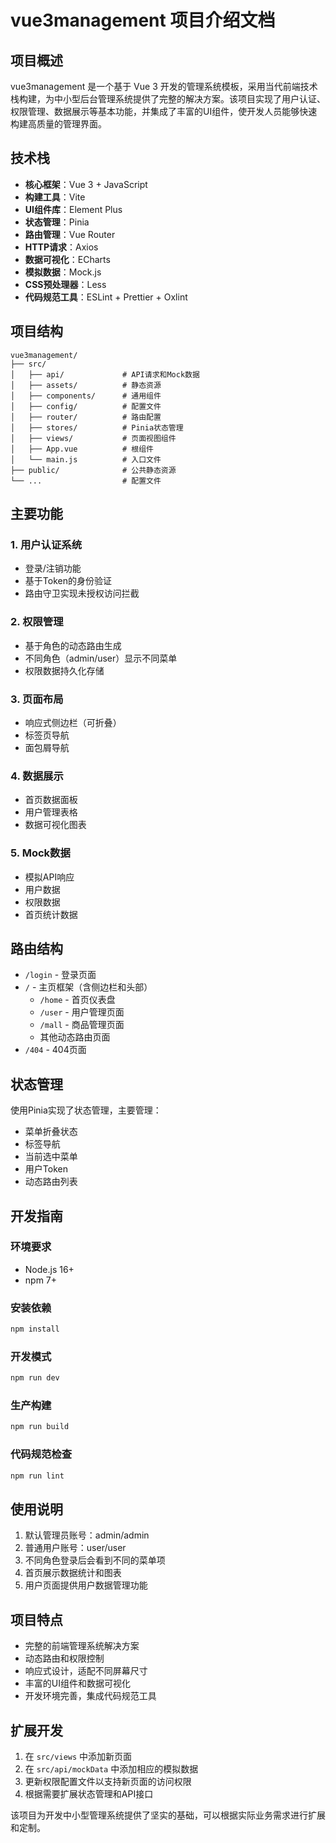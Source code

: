 # vue3management 项目介绍文档

## 项目概述
vue3management 是一个基于 Vue 3 开发的管理系统模板，采用当代前端技术栈构建，为中小型后台管理系统提供了完整的解决方案。该项目实现了用户认证、权限管理、数据展示等基本功能，并集成了丰富的UI组件，使开发人员能够快速构建高质量的管理界面。

## 技术栈

- **核心框架**：Vue 3 + JavaScript
- **构建工具**：Vite
- **UI组件库**：Element Plus
- **状态管理**：Pinia
- **路由管理**：Vue Router
- **HTTP请求**：Axios
- **数据可视化**：ECharts
- **模拟数据**：Mock.js
- **CSS预处理器**：Less
- **代码规范工具**：ESLint + Prettier + Oxlint

## 项目结构

```
vue3management/
├── src/
│   ├── api/             # API请求和Mock数据
│   ├── assets/          # 静态资源
│   ├── components/      # 通用组件
│   ├── config/          # 配置文件
│   ├── router/          # 路由配置
│   ├── stores/          # Pinia状态管理
│   ├── views/           # 页面视图组件
│   ├── App.vue          # 根组件
│   └── main.js          # 入口文件
├── public/              # 公共静态资源
└── ...                  # 配置文件
```

## 主要功能

### 1. 用户认证系统
- 登录/注销功能
- 基于Token的身份验证
- 路由守卫实现未授权访问拦截

### 2. 权限管理
- 基于角色的动态路由生成
- 不同角色（admin/user）显示不同菜单
- 权限数据持久化存储

### 3. 页面布局
- 响应式侧边栏（可折叠）
- 标签页导航
- 面包屑导航

### 4. 数据展示
- 首页数据面板
- 用户管理表格
- 数据可视化图表

### 5. Mock数据
- 模拟API响应
- 用户数据
- 权限数据
- 首页统计数据

## 路由结构
- `/login` - 登录页面
- `/` - 主页框架（含侧边栏和头部）
  - `/home` - 首页仪表盘
  - `/user` - 用户管理页面
  - `/mall` - 商品管理页面
  - 其他动态路由页面
- `/404` - 404页面

## 状态管理
使用Pinia实现了状态管理，主要管理：
- 菜单折叠状态
- 标签导航
- 当前选中菜单
- 用户Token
- 动态路由列表

## 开发指南

### 环境要求
- Node.js 16+
- npm 7+

### 安装依赖
```bash
npm install
```

### 开发模式
```bash
npm run dev
```

### 生产构建
```bash
npm run build
```

### 代码规范检查
```bash
npm run lint
```

## 使用说明
1. 默认管理员账号：admin/admin
2. 普通用户账号：user/user
3. 不同角色登录后会看到不同的菜单项
4. 首页展示数据统计和图表
5. 用户页面提供用户数据管理功能

## 项目特点
- 完整的前端管理系统解决方案
- 动态路由和权限控制
- 响应式设计，适配不同屏幕尺寸
- 丰富的UI组件和数据可视化
- 开发环境完善，集成代码规范工具

## 扩展开发
1. 在 `src/views` 中添加新页面
2. 在 `src/api/mockData` 中添加相应的模拟数据
3. 更新权限配置文件以支持新页面的访问权限
4. 根据需要扩展状态管理和API接口

该项目为开发中小型管理系统提供了坚实的基础，可以根据实际业务需求进行扩展和定制。
